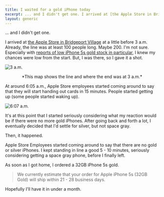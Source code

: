 ```yaml
---
title: I waited for a gold iPhone today
excerpt: ... and I didn't get one. I arrived at [the Apple Store in Bridgeport Village](http://www.apple.com/retail/bridgeportvillage/) at a little before 3 a.m. Already, the line was at least 100 people long. Maybe 200. I'm not sure. Especially with [reports of low iPhone 5s gold stock in particular](http://www.theverge.com/2013/9/20/4749888/iphone-5c-5s-begin-sale-in-stores-gold-numbers-limited), I knew my chances were low from the start. But, I was there, so I gave it a shot.
layout: generic
---
```


... and I didn't get one.

I arrived at [the Apple Store in Bridgeport Village](http://www.apple.com/retail/bridgeportvillage/) at a little before 3 a.m. Already, the line was at least 100 people long. Maybe 200. I'm not sure. Especially with [reports of low iPhone 5s gold stock in particular](http://www.theverge.com/2013/9/20/4749888/iphone-5c-5s-begin-sale-in-stores-gold-numbers-limited), I knew my chances were low from the start. But, I was there, so I gave it a shot.

![3 a.m.](http://i.imgur.com/xI4XRfh.png)

<center>*This map shows the line and where the end was at 3 a.m.*</center>

At around 6:05 a.m., Apple Store employees started coming around to say that they will start handing out cards in 15 minutes. People started getting up (some people started waking up).

![6:07 a.m.](https://pbs.twimg.com/media/BUm7uRmCYAEZ5rP.jpg)

It's at this point that I started seriously considering what my reaction would be if there were no more gold iPhones. After going back and forth a lot, I eventually decided that I'd settle for silver, but not space gray.

Then, it happened.

Apple Store Employees started coming around to say that there are no gold or silver iPhones. I kept standing in line a good 5 - 10 minutes, seriously considering getting a space gray phone, before I finally left.

As soon as I got home, I ordered a 32GB iPhone 5s gold.

> We currently estimate that your order for Apple iPhone 5s (32GB Gold) will ship within 21 - 28 business days.

Hopefully I'll have it in under a month.
